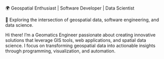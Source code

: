 🌍 Geospatial Enthusiast | Software Developer | Data Scientist

🔎 Exploring the intersection of geospatial data, software engineering, and data science.

Hi there! I’m a Geomatics Engineer passionate about creating innovative solutions that leverage GIS tools, web applications, and spatial data science. I focus on transforming geospatial data into actionable insights through programming, visualization, and automation.
